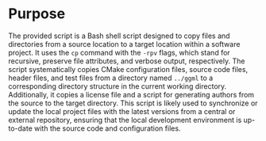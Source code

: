 # Purpose
The provided script is a Bash shell script designed to copy files and directories from a source location to a target location within a software project. It uses the `cp` command with the `-rpv` flags, which stand for recursive, preserve file attributes, and verbose output, respectively. The script systematically copies CMake configuration files, source code files, header files, and test files from a directory named `../ggml` to a corresponding directory structure in the current working directory. Additionally, it copies a license file and a script for generating authors from the source to the target directory. This script is likely used to synchronize or update the local project files with the latest versions from a central or external repository, ensuring that the local development environment is up-to-date with the source code and configuration files.
